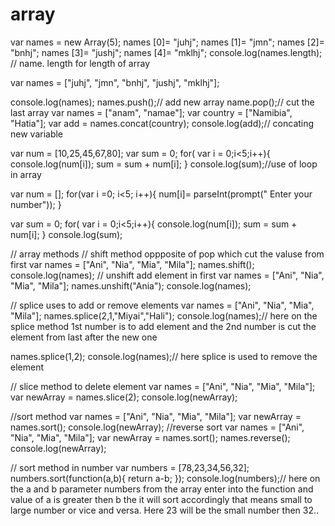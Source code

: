# array

var names = new Array(5);
names [0]= "juhj";
names [1]= "jmn";
names [2]= "bnhj";
names [3]= "jushj";
names [4]= "mklhj";
console.log(names.length);
// name. length for length of array


var names = ["juhj",
"jmn",
"bnhj",
 "jushj",
"mklhj"];

console.log(names);
names.push();// add new array
name.pop();// cut the last array
var names = ["anam", "namae"];
var country = ["Namibia", "Hatia"];
var add = names.concat(country);
console.log(add);// concating new variable


var num = [10,25,45,67,80];
var sum = 0;
for( var i = 0;i<5;i++){
console.log(num[i]);
sum = sum + num[i];
}
console.log(sum);//use of loop in array 

var num = [];
for(var i =0; i<5; i++){
num[i]= parseInt(prompt(" Enter your number"));
}

var sum = 0;
for( var i = 0;i<5;i++){
console.log(num[i]);
sum = sum + num[i];
}
console.log(sum);

// array methods
// shift method oppposite of pop which cut the valuse from first
var names = ["Ani", "Nia", "Mia", "Mila"];
names.shift();
console.log(names);
// unshift add element in first
var names = ["Ani", "Nia", "Mia", "Mila"];
names.unshift("Ania");
console.log(names);

// splice uses to add or remove elements
var names = ["Ani", "Nia", "Mia", "Mila"];
names.splice(2,1,"Miyai","Hali");
console.log(names);// here on the splice method 1st number is to add element and the 2nd number is cut the element from last after the new one

names.splice(1,2);
console.log(names);// here splice is used to remove the element

// slice method to delete element
var names = ["Ani", "Nia", "Mia", "Mila"];
var newArray = names.slice(2);
console.log(newArray);


//sort method
var names = ["Ani", "Nia", "Mia", "Mila"];
var newArray = names.sort();
console.log(newArray);
//reverse sort
var names = ["Ani", "Nia", "Mia", "Mila"];
var newArray = names.sort();
names.reverse();
console.log(newArray);

// sort method in number
var numbers = [78,23,34,56,32];
numbers.sort(function(a,b){
return a-b;
});
console.log(numbers);// here on the a and b parameter numbers from the array enter into the function and value of a is greater then b the it will sort accordingly that means small to large number or vice and versa. Here 23 will be the small number then 32..  
